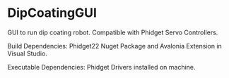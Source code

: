 # DipCoatingGUI
GUI to run dip coating robot. Compatible with Phidget Servo Controllers.

Build Dependencies: Phidget22 Nuget Package and Avalonia Extension in Visual Studio. 

Executable Dependencies: Phidget Drivers installed on machine.
